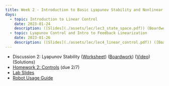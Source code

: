 ```yaml
---
title: Week 2 - Introduction to Basic Lyapunov Stability and Nonlinear Control
days:
  - topic: Introduction to Linear Control
    date: 2023-01-24
    description: ([Slides](./assets/lec/lec3_state_space.pdf)) (Boardwork)  <br /> Reading - MLS 4.5
  - topic: Lyapunov Control and Intro to Feedback Linearization
    date: 2023-01-26
    description: ([Slides](./assets/lec/lec4_linear_control.pdf)) ([Boardwork](./assets/lec/jan_26_boardwork.pdf))  <br /> Reading - MLS 4.4 and Chapter 8
---
```


- Discussion 2: Lyapunov Stability ([Worksheet](./assets/disc/Discussion_2_Lyapunov_Stability.pdf)) ([Boardwork](./assets/disc/125_disc.pdf)) ([Video](https://youtu.be/b15TqzFWOQU)) (Solutions)
- [Homework 2: Controls](./assets/hw/hw2.zip) (due 2/7)
- [Lab Slides](./assets/proj/lab2.pdf)
- [Robot Usage Guide](./assets/proj/robot_usage_guide_sp23.pdf)

<a id="Week3"></a>


